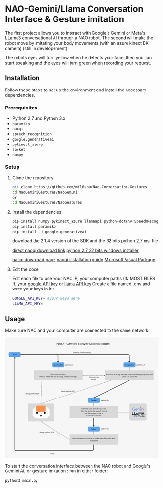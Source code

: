 # NAO-Gemini/Llama Conversation Interface & Gesture imitation

The first project allows you to interact with Google's Gemini or Meta's LLama3 conversational AI through a NAO robot.
The second will make the robot move by imitating your body movements (with an azure kinect DK camera) (still in developement)

The robots eyes will turn yellow when he detects your face, then you can start speaking and the eyes will turn green when recording your request. 

## Installation

Follow these steps to set up the environment and install the necessary dependencies.

### Prerequisites

- Python 2.7 and Python 3.x
- `paramiko`
- `naoqi`
- `speech_recognition`
- `google.generativeai`
- `pykinect_azure`
- `socket`
- `numpy`

### Setup

1. Clone the repository:

    ```bash
    git clone https://github.com/mil0sou/Nao-Conversation-Gestures
    cd NaoGeminiGestures/NaoGemini
    or 
    cd NaoGeminiGestures/NaoGestures
    ```


2. Install the dependencies:


    ```bash
    pip install numpy pykinect_azure llamaapi python-dotenv SpeechRecognition  
    pip install paramiko
    pip install -U google-generativeai
    ```
    
    download the 2.1.4 version of the SDK and the 32 bits python 2.7 msi file
    
    [direct naoqi download link](https://community-static.aldebaran.com/resources/2.1.4.13/sdk-python/pynaoqi-2.1.4.13.win32.exe)
    [python 2.7 32 bits windows installer](https://www.python.org/ftp/python/2.7.18/python-2.7.18.msi)

    [naoqi download page](https://www.aldebaran.com/en/support/nao-6/downloads-softwares)
    [naoqi installation guide](http://doc.aldebaran.com/2-1/dev/python/install_guide.html)
    [Microsoft Visual Package](https://www.microsoft.com/en-us/download/details.aspx?id=26999)        
   


4. Edit the code 

    Edit each file to use your NAO IP, your computer paths (IN MOST FILES !), your [google API key](https://ai.google.dev/gemini-api/docs/quickstart?hl=en&lang=python) or [llama API key](https://docs.llama-api.com/api-token)
    Create a file named .env and write your keys in it :
    ```bash
    GOOGLE_API_KEY= #your keys here
    LLAMA_API_KEY=
    ```

## Usage

Make sure NAO and your computer are connected to the same network. 

![code diagram](https://github.com/mil0sou/Nao-Conversation-Gestures/blob/main/NAO_Gemini_Diagram.png?raw=true)






To start the conversation interface between the NAO robot and Google's Gemini AI, or gesture imitation : run in either folder:

```bash
python3 main.py
```
